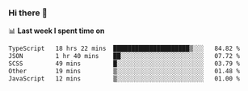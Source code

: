 ### Hi there 👋

<!--
**DBvc/DBvc** is a ✨ _special_ ✨ repository because its `README.md` (this file) appears on your GitHub profile.

Here are some ideas to get you started:

- 🔭 I’m currently working on ...
- 🌱 I’m currently learning ...
- 👯 I’m looking to collaborate on ...
- 🤔 I’m looking for help with ...
- 💬 Ask me about ...
- 📫 How to reach me: ...
- 😄 Pronouns: ...
- ⚡ Fun fact: ...
-->

📊 **Last week I spent time on**
<!--START_SECTION:waka-->

```txt
TypeScript   18 hrs 22 mins  █████████████████████▒░░░   84.82 %
JSON         1 hr 40 mins    ██░░░░░░░░░░░░░░░░░░░░░░░   07.72 %
SCSS         49 mins         █░░░░░░░░░░░░░░░░░░░░░░░░   03.79 %
Other        19 mins         ▒░░░░░░░░░░░░░░░░░░░░░░░░   01.48 %
JavaScript   12 mins         ▒░░░░░░░░░░░░░░░░░░░░░░░░   01.00 %
```

<!--END_SECTION:waka-->
